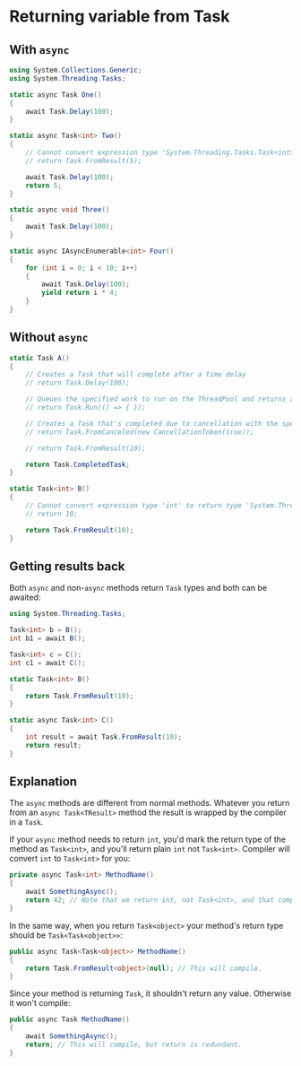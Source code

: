 # Returning variable from Task

## With `async`

```csharp
using System.Collections.Generic;
using System.Threading.Tasks;

static async Task One()
{
    await Task.Delay(100);
}

static async Task<int> Two()
{
    // Cannot convert expression type 'System.Threading.Tasks.Task<int>' to return type 'int':
    // return Task.FromResult(5);

    await Task.Delay(100);
    return 5;
}

static async void Three()
{
    await Task.Delay(100);
}

static async IAsyncEnumerable<int> Four()
{
    for (int i = 0; i < 10; i++)
    {
        await Task.Delay(100);
        yield return i * 4;
    }
}
```

## Without `async`

```csharp
static Task A()
{
    // Creates a Task that will complete after a time delay
    // return Task.Delay(100);

    // Queues the specified work to run on the ThreadPool and returns a Task handle for that work.
    // return Task.Run(() => { });

    // Creates a Task that's completed due to cancellation with the specified token.
    // return Task.FromCanceled(new CancellationToken(true));

    // return Task.FromResult(10);

    return Task.CompletedTask;
}

static Task<int> B()
{
    // Cannot convert expression type 'int' to return type 'System.Threading.Tasks.Task<int>':
    // return 10;

    return Task.FromResult(10);
}
```

## Getting results back

Both `async` and non-`async` methods return `Task` types and both can be awaited:

```csharp
using System.Threading.Tasks;

Task<int> b = B();
int b1 = await B();

Task<int> c = C();
int c1 = await C();

static Task<int> B()
{
    return Task.FromResult(10);
}

static async Task<int> C()
{
    int result = await Task.FromResult(10);
    return result;
}
```

## Explanation

The `async` methods are different from normal methods. Whatever you return from an `async Task<TResult>` method the result is wrapped by the compiler in a `Task`.

If your `async` method needs to return `int`, you'd mark the return type of the method as `Task<int>`, and you'll return plain `int` not `Task<int>`. Compiler will convert `int` to `Task<int>` for you:

```csharp
private async Task<int> MethodName()
{
    await SomethingAsync();
    return 42; // Note that we return int, not Task<int>, and that compiles.
}
```

In the same way, when you return `Task<object>` your method's return type should be `Task<Task<object>>`:

```csharp
public async Task<Task<object>> MethodName()
{
    return Task.FromResult<object>(null); // This will compile.
}
```

Since your method is returning `Task`, it shouldn't return any value. Otherwise it won't compile:

```csharp
public async Task MethodName()
{
    await SomethingAsync();
    return; // This will compile, but return is redundant.
}
```
